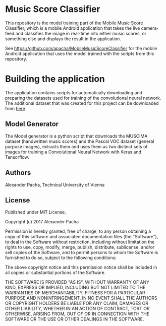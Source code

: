 # Music Score Classifier

This repository is the model training part of the Mobile Music Score Classifier, which is a mobile Android application that takes the live camera-feed and classifies the image in real-time into either music scores, or something else and displays the result in the application.

See https://github.com/apacha/MobileMusicScoreClassifier for the mobile Android application that uses the model trained with the scripts from this repository.

# Building the application
The application contains scripts for automatically downloading and preparing the datasets used for training of the convolutional neural network. The additional dataset that was created for this project can be downloaded from [here](https://owncloud.tuwien.ac.at/index.php/s/JHzEMlwCSw8lTFp)

## Model Generator
The Model generator is a python script that downloads the MUSCIMA dataset (handwritten music scores) and the Pascal VOC dataset (general purpose images), extracts them and uses them as two distinct sets of images for training a Convolutional Neural Network with Keras and Tensorflow.

## Authors
Alexander Pacha, Technical University of Vienna

## License

Published under MIT License,

Copyright (c) 2017 Alexander Pacha

Permission is hereby granted, free of charge, to any person obtaining a copy
of this software and associated documentation files (the "Software"), to deal
in the Software without restriction, including without limitation the rights
to use, copy, modify, merge, publish, distribute, sublicense, and/or sell
copies of the Software, and to permit persons to whom the Software is
furnished to do so, subject to the following conditions:

The above copyright notice and this permission notice shall be included in all
copies or substantial portions of the Software.

THE SOFTWARE IS PROVIDED "AS IS", WITHOUT WARRANTY OF ANY KIND, EXPRESS OR
IMPLIED, INCLUDING BUT NOT LIMITED TO THE WARRANTIES OF MERCHANTABILITY,
FITNESS FOR A PARTICULAR PURPOSE AND NONINFRINGEMENT. IN NO EVENT SHALL THE
AUTHORS OR COPYRIGHT HOLDERS BE LIABLE FOR ANY CLAIM, DAMAGES OR OTHER
LIABILITY, WHETHER IN AN ACTION OF CONTRACT, TORT OR OTHERWISE, ARISING FROM,
OUT OF OR IN CONNECTION WITH THE SOFTWARE OR THE USE OR OTHER DEALINGS IN THE
SOFTWARE.

